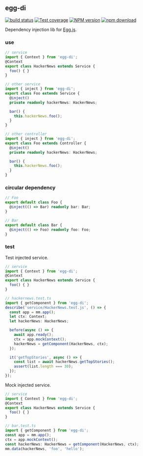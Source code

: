 ## egg-di

[![build status][travis-image]][travis-url]
[![Test coverage][coveralls-image]][coveralls-url]
[![NPM version][npm-image]][npm-url]
[![npm download][download-image]][download-url]

[npm-image]: http://img.shields.io/npm/v/egg-di.svg?style=flat-square
[npm-url]: http://npmjs.org/package/egg-di
[download-image]: https://img.shields.io/npm/dm/egg-di.svg?style=flat-square
[download-url]: https://npmjs.org/package/egg-di
[travis-image]: https://img.shields.io/travis/shepherdwind/egg-di.svg?style=flat-square
[travis-url]: https://travis-ci.org/shepherdwind/egg-di
[coveralls-image]: https://img.shields.io/coveralls/shepherdwind/egg-di.svg?style=flat-square
[coveralls-url]: https://coveralls.io/r/shepherdwind/egg-di?branch=master

Dependency injection lib for [Egg.js](https://eggjs.org/).

### use

```typescript
// service
import { Context } from 'egg-di';
@Context
export class HackerNews extends Service {
  foo() { }
}

// other service
import { inject } from 'egg-di';
export class Foo extends Service {
  @inject()
  private readonly hackerNews: HackerNews;

  bar() {
    this.hackerNews.foo();
  }
}

// other controller
import { inject } from 'egg-di';
export class Foo extends Controller {
  @inject()
  private readonly hackerNews: HackerNews;

  bar() {
    this.hackerNews.foo();
  }
}
```

### circular dependency

```typescript
// Foo
export default class Foo {
  @inject(() => Bar) readonly bar: Bar;
}

// Bar
export default class Bar {
  @inject(() => Foo) readonly foo: Foo;
}
```

### test

Test injected service.

```typescript
// service
import { Context } from 'egg-di';
@Context
export class HackerNews extends Service {
  foo() { }
}

// hackernews.test.ts
import { getComponent } from 'egg-di';
describe('service/HackerNews.test.js', () => {
  const app = mm.app();
  let ctx: Context;
  let hackerNews: HackerNews;

  before(async () => {
    await app.ready();
    ctx = app.mockContext();
    hackerNews = getComponent(HackerNews, ctx);
  });

  it('getTopStories', async () => {
    const list = await hackerNews.getTopStories();
    assert(list.length === 30);
  });
});
```

Mock injected service.

```typescript
// service
import { Context } from 'egg-di';
@Context
export class HackerNews extends Service {
  foo() { }
}

// bar.test.ts
import { getComponent } from 'egg-di';
const app = mm.app();
ctx = app.mockContext();
const hackerNews: HackerNews = getComponent(HackerNews, ctx);
mm.data(hackerNews, 'foo', 'hello');
```